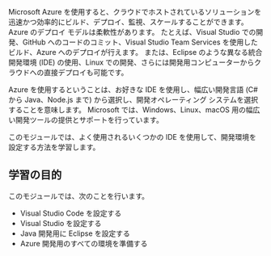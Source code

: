 Microsoft Azure を使用すると、クラウドでホストされているソリューションを迅速かつ効率的にビルド、デプロイ、監視、スケールすることができます。 Azure のデプロイ モデルは柔軟性があります。 たとえば、Visual Studio での開発、GitHub へのコードのコミット、Visual Studio Team Services を使用したビルド、Azure へのデプロイが行えます。 または、Eclipse のような異なる統合開発環境 (IDE) の使用、Linux での開発、さらには開発用コンピューターからクラウドへの直接デプロイも可能です。

Azure を使用するということは、お好きな IDE を使用し、幅広い開発言語 (C# から Java、Node.js まで) から選択し、開発オペレーティング システムを選択することを意味します。 Microsoft では、Windows、Linux、macOS 用の幅広い開発ツールの提供とサポートを行っています。 

このモジュールでは、よく使用されるいくつかの IDE を使用して、開発環境を設定する方法を学習します。

## <a name="learning-objectives"></a>学習の目的

このモジュールでは、次のことを行います。

- Visual Studio Code を設定する
- Visual Studio を設定する
- Java 開発用に Eclipse を設定する
- Azure 開発用のすべての環境を準備する
